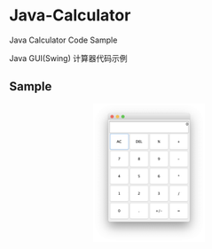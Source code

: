 # Java-Calculator
Java Calculator Code Sample  
  
Java GUI(Swing) 计算器代码示例  

## Sample
<div align=center>
  <img src="/Sample.png" width = 40% height = 40% />
</div>

